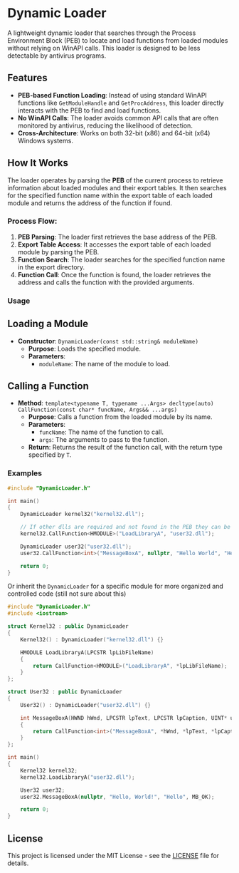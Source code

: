 # Dynamic Loader

A lightweight dynamic loader that searches through the Process Environment Block (PEB) to locate and load functions from loaded modules without relying on WinAPI calls. This loader is designed to be less detectable by antivirus programs.

## Features

- **PEB-based Function Loading**: Instead of using standard WinAPI functions like `GetModuleHandle` and `GetProcAddress`, this loader directly interacts with the PEB to find and load functions.
- **No WinAPI Calls**: The loader avoids common API calls that are often monitored by antivirus, reducing the likelihood of detection.
- **Cross-Architecture**: Works on both 32-bit (x86) and 64-bit (x64) Windows systems.

## How It Works

The loader operates by parsing the **PEB** of the current process to retrieve information about loaded modules and their export tables. It then searches for the specified function name within the export table of each loaded module and returns the address of the function if found.

### Process Flow:
1. **PEB Parsing**: The loader first retrieves the base address of the PEB.
2. **Export Table Access**: It accesses the export table of each loaded module by parsing the PEB.
3. **Function Search**: The loader searches for the specified function name in the export directory.
4. **Function Call**: Once the function is found, the loader retrieves the address and calls the function with the provided arguments.

### Usage

## **Loading a Module**
- **Constructor**: `DynamicLoader(const std::string& moduleName)`
  - **Purpose**: Loads the specified module.
  - **Parameters**: 
    - `moduleName`: The name of the module to load.

## **Calling a Function**
- **Method**: `template<typename T, typename ...Args> decltype(auto) CallFunction(const char* funcName, Args&& ...args)`
  - **Purpose**: Calls a function from the loaded module by its name.
  - **Parameters**: 
    - `funcName`: The name of the function to call.
    - `args`: The arguments to pass to the function.
  - **Return**: Returns the result of the function call, with the return type specified by `T`.

### Examples
```cpp
#include "DynamicLoader.h"

int main()
{
    DynamicLoader kernel32("kernel32.dll");

    // If other dlls are required and not found in the PEB they can be loaded like so:
    kernel32.CallFunction<HMODULE>("LoadLibraryA", "user32.dll");

    DynamicLoader user32("user32.dll");
    user32.CallFunction<int>("MessageBoxA", nullptr, "Hello World", "Hello", MB_OK);

    return 0;
}
```
Or inherit the `DynamicLoader` for a specific module for more organized and controlled code (still not sure about this)
```cpp
#include "DynamicLoader.h"
#include <iostream>

struct Kernel32 : public DynamicLoader
{
    Kernel32() : DynamicLoader("kernel32.dll") {}

    HMODULE LoadLibraryA(LPCSTR lpLibFileName)
    {
    	return CallFunction<HMODULE>("LoadLibraryA", *lpLibFileName);
    }
};

struct User32 : public DynamicLoader
{
    User32() : DynamicLoader("user32.dll") {}

    int MessageBoxA(HWND hWnd, LPCSTR lpText, LPCSTR lpCaption, UINT* uType)
    {
    	return CallFunction<int>("MessageBoxA", *hWnd, *lpText, *lpCaption, *uType);
    }
};

int main()
{
    Kernel32 kernel32;
    kernel32.LoadLibraryA("user32.dll");

    User32 user32;
    user32.MessageBoxA(nullptr, "Hello, World!", "Hello", MB_OK);

    return 0;
}
```

## License

This project is licensed under the MIT License - see the [LICENSE](LICENSE) file for details.
